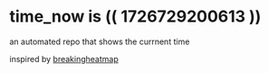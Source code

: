 # time_now is (( 1726729200613 ))

an automated repo that shows the currnent time

inspired by [breakingheatmap](https://github.com/breakingheatmap/breakingheatmap)